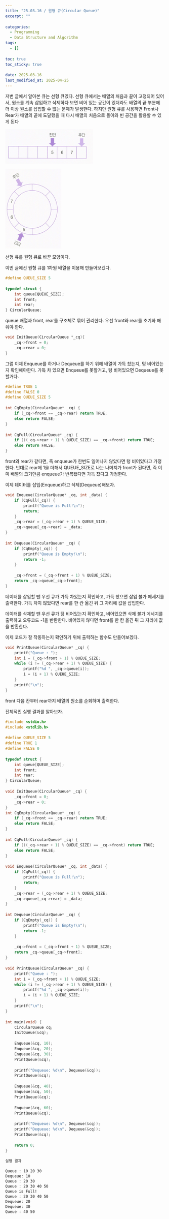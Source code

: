 ```yaml
---
title: "25.03.16 / 원형 큐(Circular Queue)"
excerpt: ""

categories:
  - Programming
  - Data Structure and Algorithm
tags:
  - []

toc: true
toc_sticky: true

date: 2025-03-16
last_modified_at: 2025-04-25
---
```


저번 글에서 알아본 큐는 선형 큐였다. 선형 큐에서는 배열의 처음과 끝이 고정되어 있어서, 원소를 계속 삽입하고 삭제하다 보면 비어 있는 공간이 있더라도 배열의 끝 부분에 더 이상 원소를 삽입할 수 없는 문제가 발생한다. 하지만 원형 큐를 사용하면 Front나 Rear가 배열의 끝에 도달했을 때 다시 배열의 처음으로 돌아와 빈 공간을 활용할 수 있게 된다

<div style="display: flex; gap: 1rem; margin-bottom: 1rem;">
  <img src="/assets/img/250316_circularQueue/01.png" alt="01" style="max-width: 100%" />
</div>
<div style="display: flex; gap: 1rem; margin-bottom: 1rem;">
  <img src="/assets/img/250316_circularQueue/02.png" alt="02" style="max-width: 100%;" />
</div>

선형 큐를 원형 큐로 바꾼 모양이다.

이번 글에선 원형 큐를 1차원 배열을 이용해 만들어보겠다.

```c
#define QUEUE_SIZE 5

typedef struct {
    int queue[QUEUE_SIZE];
    int front;
    int rear;
} CircularQueue;
```

queue 배열과 front, rear를 구조체로 묶어 관리한다. 우선 front와 rear를 초기화 해줘야 한다.

```c
void InitQueue(CircularQueue *_cq){
    _cq->front = 0;
    _cq->rear = 0;
}
```

그럼 이제 Enqueue를 하거나 Dequeue를 하기 위해 배열이 가득 찼는지, 텅 비어있는지 확인해야한다. 가득 차 있으면 Enqueue를 못할거고, 텅 비어있으면 Dequeue를 못할거다.

```c
#define TRUE 1
#define FALSE 0
#define QUEUE_SIZE 5

int CqEmpty(CircularQueue* _cq) {
    if (_cq->front == _cq->rear) return TRUE;
    else return FALSE;
}

int CqFull(CircularQueue* _cq) {
    if (((_cq->rear + 1) % QUEUE_SIZE) == _cq->front) return TRUE;
    else return FALSE;
}
```

front와 rear가 같다면, 즉 enqueue가 한번도 일어나지 않았다면 텅 비어있다고 가정한다. 반대로 rear에 1을 더해서 QUEUE_SIZE로 나눈 나머지가 front가 된다면, 즉 이미 배열의 크기만큼 enqueue가 반복됐다면 가득 찼다고 가정한다.

이제 데이터를 삽입(Enqueue)하고 삭제(Dequeue)해보자.

```c
void Enqueue(CircularQueue* _cq, int _data) {
    if (CqFull(_cq)) {
        printf("Queue is Full!\n");
        return;
    }
    _cq->rear = (_cq->rear + 1) % QUEUE_SIZE;
    _cq->queue[_cq->rear] = _data;
}

int Dequeue(CircularQueue* _cq) {
    if (CqEmpty(_cq)) {
        printf("Queue is Empty!\n");
        return -1;
    }

    _cq->front = (_cq->front + 1) % QUEUE_SIZE;
    return _cq->queue[_cq->front];
}
```

데이터를 삽입할 땐 우선 큐가 가득 차있는지 확인하고, 가득 찼으면 삽입 불가 메세지를 출력한다. 가득 차지 않았다면 rear를 한 칸 옮긴 뒤 그 자리에 값을 삽입한다.

데이터를 삭제할 땐 우선 큐가 텅 비어있는지 확인하고, 비어있으면 삭제 불가 메세지를 출력하고 오류코드 -1을 반환한다. 비어있지 않다면 front를 한 칸 옮긴 뒤 그 자리에 값을 반환한다.

이제 코드가 잘 작동하는지 확인하기 위해 출력하는 함수도 만들어보겠다.

```c
void PrintQueue(CircularQueue* _cq) {
    printf("Queue : ");
    int i = (_cq->front + 1) % QUEUE_SIZE;
    while (i != (_cq->rear + 1) % QUEUE_SIZE) {
        printf("%d ", _cq->queue[i]);
        i = (i + 1) % QUEUE_SIZE;
    }
    printf("\n");
}
```

front 다음 칸부터 rear까지 배열의 원소를 순회하며 출력한다.

전체적인 실행 결과를 알아보자.

```c
#include <stdio.h>
#include <stdlib.h>

#define QUEUE_SIZE 5
#define TRUE 1
#define FALSE 0

typedef struct {
    int queue[QUEUE_SIZE];
    int front;
    int rear;
} CircularQueue;

void InitQueue(CircularQueue* _cq) {
    _cq->front = 0;
    _cq->rear = 0;
}
int CqEmpty(CircularQueue* _cq) {
    if (_cq->front == _cq->rear) return TRUE;
    else return FALSE;
}

int CqFull(CircularQueue* _cq) {
    if (((_cq->rear + 1) % QUEUE_SIZE) == _cq->front) return TRUE;
    else return FALSE;
}

void Enqueue(CircularQueue* _cq, int _data) {
    if (CqFull(_cq)) {
        printf("Queue is Full!\n");
        return;
    }
    _cq->rear = (_cq->rear + 1) % QUEUE_SIZE;
    _cq->queue[_cq->rear] = _data;
}

int Dequeue(CircularQueue* _cq) {
    if (CqEmpty(_cq)) {
        printf("Queue is Empty!\n");
        return -1;
    }

    _cq->front = (_cq->front + 1) % QUEUE_SIZE;
    return _cq->queue[_cq->front];
}

void PrintQueue(CircularQueue* _cq) {
    printf("Queue : ");
    int i = (_cq->front + 1) % QUEUE_SIZE;
    while (i != (_cq->rear + 1) % QUEUE_SIZE) {
        printf("%d ", _cq->queue[i]);
        i = (i + 1) % QUEUE_SIZE;
    }
    printf("\n");
}

int main(void) {
    CircularQueue cq;
    InitQueue(&cq);

    Enqueue(&cq, 10);
    Enqueue(&cq, 20);
    Enqueue(&cq, 30);
    PrintQueue(&cq);

    printf("Dequeue: %d\n", Dequeue(&cq));
    PrintQueue(&cq);

    Enqueue(&cq, 40);
    Enqueue(&cq, 50);
    PrintQueue(&cq);

    Enqueue(&cq, 60);
    PrintQueue(&cq);

    printf("Dequeue: %d\n", Dequeue(&cq));
    printf("Dequeue: %d\n", Dequeue(&cq));
    PrintQueue(&cq);

    return 0;
}
```

```text
실행 결과

Queue : 10 20 30
Dequeue: 10
Queue : 20 30
Queue : 20 30 40 50
Queue is Full!
Queue : 20 30 40 50
Dequeue: 20
Dequeue: 30
Queue : 40 50
```
